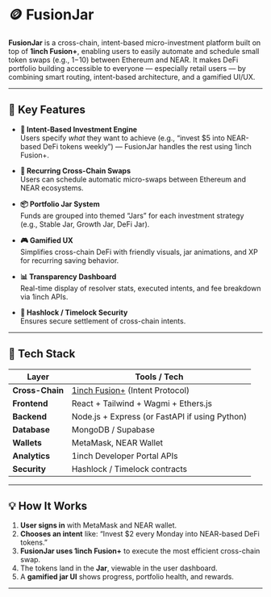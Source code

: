 # 🪙 FusionJar

**FusionJar** is a cross-chain, intent-based micro-investment platform built on top of **1inch Fusion+**, enabling users to easily automate and schedule small token swaps (e.g., $1-$10) between Ethereum and NEAR. It makes DeFi portfolio building accessible to everyone — especially retail users — by combining smart routing, intent-based architecture, and a gamified UI/UX.

---

## 🚀 Key Features

- **🧠 Intent-Based Investment Engine**  
  Users specify *what* they want to achieve (e.g., “invest $5 into NEAR-based DeFi tokens weekly”) — FusionJar handles the rest using 1inch Fusion+.

- **🔁 Recurring Cross-Chain Swaps**  
  Users can schedule automatic micro-swaps between Ethereum and NEAR ecosystems.

- **📦 Portfolio Jar System**  
  Funds are grouped into themed “Jars” for each investment strategy (e.g., Stable Jar, Growth Jar, DeFi Jar).

- **🎮 Gamified UX**  
  Simplifies cross-chain DeFi with friendly visuals, jar animations, and XP for recurring saving behavior.

- **📊 Transparency Dashboard**  
  Real-time display of resolver stats, executed intents, and fee breakdown via 1inch APIs.

- **🔐 Hashlock / Timelock Security**  
  Ensures secure settlement of cross-chain intents.

---

## 🔧 Tech Stack

| Layer         | Tools / Tech |
|---------------|--------------|
| **Cross-Chain**  | [1inch Fusion+](https://fusion.1inch.io) (Intent Protocol) |
| **Frontend**     | React + Tailwind + Wagmi + Ethers.js |
| **Backend**      | Node.js + Express (or FastAPI if using Python) |
| **Database**     | MongoDB / Supabase |
| **Wallets**      | MetaMask, NEAR Wallet |
| **Analytics**    | 1inch Developer Portal APIs |
| **Security**     | Hashlock / Timelock contracts |

---

## 💡 How It Works

1. **User signs in** with MetaMask and NEAR wallet.
2. **Chooses an intent** like: “Invest $2 every Monday into NEAR-based DeFi tokens.”
3. **FusionJar uses 1inch Fusion+** to execute the most efficient cross-chain swap.
4. The tokens land in the **Jar**, viewable in the user dashboard.
5. A **gamified jar UI** shows progress, portfolio health, and rewards.

---

